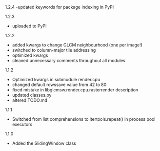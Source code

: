 1.2.4
-updated keywords for package indexing in PyPI

1.2.3
- uploaded to PyPI

1.2.2
- added kwargs to change GLCM neighbourhood (one per image!)
- switched to column-major tile addressing
- optimized kwargs
- cleaned unnecessary comments throughout all modules

1.1.2
- Optimized kwargs in submodule render.cpu
- changed default rowssave value from 42 to 80
- fixed mistake in libglcmsw.render.cpu.rasterrender description
- updated classes.py
- altered TODO.md

1.1.1
- Switched from list comprehensions to itertools.repeat() in process pool executors

1.1.0
- Added the SlidingWindow class
